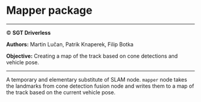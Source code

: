 # **Mapper package**

___

&copy; **SGT Driverless**

**Authors:** Martin Lučan, Patrik Knaperek, Filip Botka

**Objective:** Creating a map of the track based on cone detections and vehicle pose.

___

A temporary and elementary substitute of SLAM node. `mapper` node takes the landmarks from cone detection fusion node and writes them to a map of the track based on the current vehicle pose.